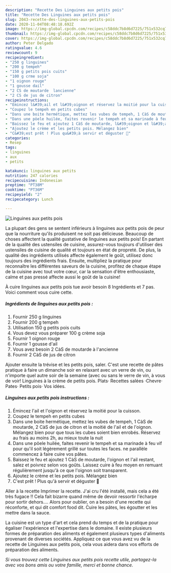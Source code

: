 ```yaml
---
description: "Recette Des Linguines aux petits pois"
title: "Recette Des Linguines aux petits pois"
slug: 2043-recette-des-linguines-aux-petits-pois
date: 2020-11-04T08:48:18.692Z
image: https://img-global.cpcdn.com/recipes/c58ddc7b8d6d7225/751x532cq70/linguines-aux-petits-pois-photo-principale-de-la-recette.jpg
thumbnail: https://img-global.cpcdn.com/recipes/c58ddc7b8d6d7225/751x532cq70/linguines-aux-petits-pois-photo-principale-de-la-recette.jpg
cover: https://img-global.cpcdn.com/recipes/c58ddc7b8d6d7225/751x532cq70/linguines-aux-petits-pois-photo-principale-de-la-recette.jpg
author: Peter Delgado
ratingvalue: 4.6
reviewcount: 9
recipeingredient:
- "250 g linguines"
- "200 g tempeh"
- "150 g petits pois cuits"
- "100 g crme soja"
- "1 oignon rouge"
- "1 gousse dail"
- "2 CS de moutarde  lancienne"
- "2 CS de jus de citron"
recipeinstructions:
- "Émincez l&#39;ail et l&#39;oignon et réservez la moitié pour la cuisson."
- "Coupez le tempeh en petits cubes"
- "Dans une boite hermétique, mettez les vubes de tempeh, 1 CàS de moutarde, 2 CàS de jus de citron et la moitié de l&#39;ail et de l&#39;oignon. Mélangez bien pour que tous les cubes soient bien enrobés. Réservez au frais au moins 2h, au mieux toute la nuit"
- "Dans une pöele huilée, faites revenir le tempeh et sa marinade à feu vif pour qu&#39;il soit légèrement grillé sur toutes les faces. ne parallèle commencez à faire cuire vos pâtes."
- "Baissez le feu et ajoutez 1 CàS de moutarde, l&#39;oignon et l&#39;ail restant, salez et poivrez selon vos goûts. Laissez cuire à feu moyen en remuant régulièrement jusqu&#39;à ce que l&#39;oignon soit transparent."
- "Ajoutez le crème et les petits pois. Mélangez bien"
- "C&#39;est prêt ! Plus qu&#39;à servir et déguster 🤤"
categories:
- Resep
tags:
- linguines
- aux
- petits

katakunci: linguines aux petits 
nutrition: 247 calories
recipecuisine: Indonesian
preptime: "PT38M"
cooktime: "PT36M"
recipeyield: "2"
recipecategory: Lunch

---
```



![Linguines aux petits pois](https://img-global.cpcdn.com/recipes/c58ddc7b8d6d7225/751x532cq70/linguines-aux-petits-pois-photo-principale-de-la-recette.jpg)

La plupart des gens se sentent inférieurs à linguines aux petits pois de peur que la nourriture qu'ils produisent ne soit pas délicieuse. Beaucoup de choses affectent la qualité gustative de linguines aux petits pois! En partant de la qualité des ustensiles de cuisine, assurez-vous toujours d'utiliser des ustensiles de cuisine de qualité et toujours en état de propreté. De plus, la qualité des ingrédients utilisés affecte également le goût, utilisez donc toujours des ingrédients frais. Ensuite, multipliez la pratique pour reconnaître les différentes saveurs de la cuisine, profitez de chaque étape de la cuisine avec tout votre cœur, car la sensation d'être enthousiaste, calme et pas pressé affecte aussi le goût de la cuisine!

<!--inarticleads1-->

À cuire linguines aux petits pois tue avoir besoin 8 Ingrédients et 7 pas. Voici comment vous cuire cette.

##### Ingrédients de linguines aux petits pois :

1. Fournir 250 g linguines
1. Fournir 200 g tempeh
1. Utilisation 150 g petits pois cuits
1. Vous devez vous préparer 100 g crème soja
1. Fournir 1 oignon rouge
1. Fournir 1 gousse d&#39;ail
1. Vous avez besoin 2 CàS de moutarde à l&#39;ancienne
1. Fournir 2 CàS de jus de citron


Ajouter ensuite la trévise et les petits pois, saler. C&#39;est une recette de pâtes pratique à faire un dimanche soir en relaxant avec un verre de vin, ou n&#39;importe quel autre soir de la semaine (avec ou sans le verre de vin, à vous de voir! Linguines à la crème de petits pois. Plats· Recettes salées ·Chevre· Pates· Petits pois· Vos idées. 

<!--inarticleads2-->

##### Linguines aux petits pois instructions :

1. Émincez l&#39;ail et l&#39;oignon et réservez la moitié pour la cuisson.
1. Coupez le tempeh en petits cubes
1. Dans une boite hermétique, mettez les vubes de tempeh, 1 CàS de moutarde, 2 CàS de jus de citron et la moitié de l&#39;ail et de l&#39;oignon. Mélangez bien pour que tous les cubes soient bien enrobés. Réservez au frais au moins 2h, au mieux toute la nuit
1. Dans une pöele huilée, faites revenir le tempeh et sa marinade à feu vif pour qu&#39;il soit légèrement grillé sur toutes les faces. ne parallèle commencez à faire cuire vos pâtes.
1. Baissez le feu et ajoutez 1 CàS de moutarde, l&#39;oignon et l&#39;ail restant, salez et poivrez selon vos goûts. Laissez cuire à feu moyen en remuant régulièrement jusqu&#39;à ce que l&#39;oignon soit transparent.
1. Ajoutez le crème et les petits pois. Mélangez bien
1. C&#39;est prêt ! Plus qu&#39;à servir et déguster 🤤


Aller à la recette Imprimer la recette. J&#39;ai cru l&#39;été installé, mais cela a été très fugace !! Cela fait bizarre quand même de devoir ressortir l&#39;écharpe pour sortir dehors…. Alors pour oublier, on a besoin d&#39;une recette qui réconforte, et qui dit comfort food dit. Cuire les pâtes, les égoutter et les mettre dans la sauce. 

<!--inarticleads1-->

<p>
La cuisine est un type d'art et cela prend du temps et de la pratique pour égaliser l'expérience et l'expertise dans le domaine. Il existe plusieurs formes de préparation des aliments et également plusieurs types d'aliments provenant de diverses sociétés. Appliquez ce que vous avez vu de la recette de Linguines aux petits pois, cela vous aidera dans vos efforts de préparation des aliments.
</p>

<p>
<i>Si vous trouvez cette Linguines aux petits pois recette utile, partagez-la avec vos bons amis ou votre famille, merci et bonne chance.</i>
</p>
